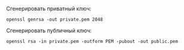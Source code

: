 

Сгенерировать приватный ключ:

`openssl genrsa -out private.pem 2048`
    
Сгенерировать публичный ключ:

`openssl rsa -in private.pem -outform PEM -pubout -out public.pem` 